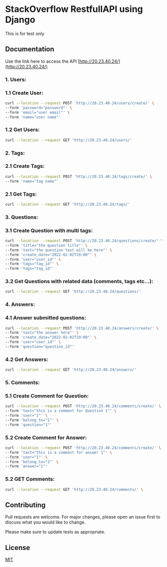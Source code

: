 # StackOverflow RestfullAPI using Django

This is for test only 

## Documentation

Use the link here to access the API [http://20.23.40.24/](http://20.23.40.24/)

### 1. Users:
### 1.1 Create User:
```bash
curl --location --request POST 'http://20.23.40.24/users/create/' \
--form 'password="password"' \
--form 'email="user email"' \
--form 'name="user name"'
```
### 1.2 Get Users:
```bash
curl --location --request GET 'http://20.23.40.24/users/'
```

### 2. Tags:
### 2.1 Create Tags:

```bash
curl --location --request POST 'http://20.23.40.24/tags/create/' \
--form 'name="tag name"'
```
### 2.1 Get Tags:

```bash
curl --location --request GET 'http://20.23.40.24/tags/'
```

### 3. Questions:
### 3.1 Create Question with multi tags:

```bash
curl --location --request POST 'http://20.23.40.24/questions/create/' \
--form 'title="the question title"' \
--form 'text="the question text will be here"' \
--form 'create_date="2022-02-02T19:00"' \
--form 'user="user_id"' \
--form 'tags="tag_id"' \
--form 'tags="tag_id"'
```

### 3.2 Get Questions with related data (comments, tags etc...):

```bash
curl --location --request GET 'http://20.23.40.24/questions/'
```

### 4. Answers:
### 4.1 Answer submitted questions:

```bash
curl --location --request POST 'http://20.23.40.24/answers/create/' \
--form 'text="the answer here"' \
--form 'create_date="2022-02-02T19:00"' \
--form 'user="user_id"' \
--form 'question="question_id"'
```
### 4.2 Get Answers:
```bash
curl --location --request GET 'http://20.23.40.24/answers/'
```

### 5. Comments:
### 5.1 Create Comment for Question:
```bash
curl --location --request POST 'http://20.23.40.24/comments/create/' \
--form 'text="this is a comment for Question 1"' \
--form 'user="1"' \
--form 'belong_to="1"' \
--form 'question="1"'
```

### 5.2 Create Comment for Answer:
```bash
curl --location --request POST 'http://20.23.40.24/comments/create/' \
--form 'text="this is a comment for answer 1"' \
--form 'user="1"' \
--form 'belong_to="2"' \
--form 'answer="1"'
```

### 5.2 GET Comments:
```bash
curl --location --request GET 'http://20.23.40.24/comments/' \
```

## Contributing
Pull requests are welcome. For major changes, please open an issue first to discuss what you would like to change.

Please make sure to update tests as appropriate.

## License
[MIT](https://choosealicense.com/licenses/mit/)